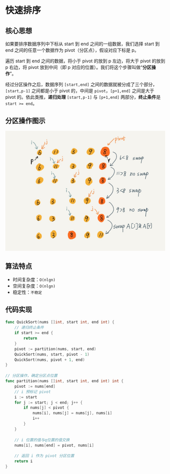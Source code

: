 # 快速排序

## 核心思想

如果要排序数据序列中下标从 start 到 end 之间的一组数据，我们选择 start 到 end 之间的任意一个数据作为 pivot（分区点），假设对应下标是 p。

遍历 start 到 end 之间的数据，将小于 pivot 的放到 p 左边，将大于 pivot 的放到 p 右边，将 pivot 放到中间（即 p 对应的位置）。我们将这个步骤叫做“**分区操作**”。

经过分区操作之后，数据序列 `[start,end]` 之间的数据就被分成了三个部分，`[start,p-1]` 之间都是小于 pivot 的，中间是 `pivot`，`[p+1,end]` 之间是大于 pivot 的。依此类推，**递归处理** `[start,p-1]` 与 `[p+1,end]` 两部分，**终止条件**是 `start >= end`。

## 分区操作图示

![快排-分区操作](./static/quick_sort.png)

## 算法特点

- 时间复杂度：`O(nlgn)`
- 空间复杂度：`O(nlgn)`
- 稳定性：`不稳定`

## 代码实现

```go
func QuickSort(nums []int, start int, end int) {
    // 递归终止条件
    if start >= end {
        return
    }
    pivot := partition(nums, start, end)
    QuickSort(nums, start, pivot - 1)
    QuickSort(nums, pivot + 1, end)
}

// 分区操作，确定分区点位置
func partition(nums []int, start int, end int) int {
    pivot := nums[end]
    // i 预标记 pivot
    i := start
    for j := start; j < end; j++ {
        if nums[j] < pivot {
            nums[i], nums[j] = nums[j], nums[i]
            i++
        }
    }

    // i 位置的值与q位置的值交换
    nums[i], nums[end] = pivot, nums[i]
    
    // 返回 i 作为 pivot 分区位置
    return i
}
```
